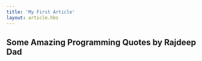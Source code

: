 ```yaml
---
title: 'My First Article'
layout: article.hbs 
---
```


## Some Amazing Programming Quotes by Rajdeep Dad
